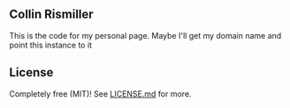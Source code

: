 ## Collin Rismiller

This is the code for my personal page. Maybe I'll get my domain name and point this instance to it


## License

Completely free (MIT)! See [LICENSE.md](LICENSE.md) for more.
